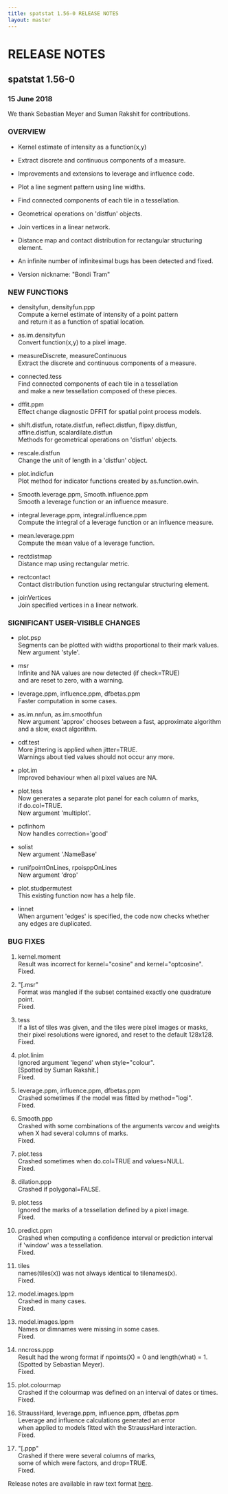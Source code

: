 ```yaml
---
title: spatstat 1.56-0 RELEASE NOTES
layout: master
---
```


# RELEASE NOTES

## spatstat 1.56-0

### 15 June 2018

   We thank Sebastian Meyer and Suman Rakshit for contributions.

### OVERVIEW

 * Kernel estimate of intensity as a function(x,y)

 * Extract discrete and continuous components of a measure.

 * Improvements and extensions to leverage and influence code.

 * Plot a line segment pattern using line widths.

 * Find connected components of each tile in a tessellation.

 * Geometrical operations on 'distfun' objects.

 * Join vertices in a linear network.

 * Distance map and contact distribution for rectangular structuring element.

 * An infinite number of infinitesimal bugs has been detected and fixed.

 * Version nickname: "Bondi Tram"

### NEW FUNCTIONS

 * densityfun, densityfun.ppp  
    Compute a kernel estimate of intensity of a point pattern  
    and return it as a function of spatial location.

 * as.im.densityfun  
    Convert function(x,y) to a pixel image.

 * measureDiscrete, measureContinuous  
    Extract the discrete and continuous components of a measure.

 * connected.tess  
    Find connected components of each tile in a tessellation  
    and make a new tessellation composed of these pieces.

 * dffit.ppm  
    Effect change diagnostic DFFIT for spatial point process models.

 * shift.distfun, rotate.distfun, reflect.distfun, flipxy.distfun,  
    affine.distfun, scalardilate.distfun  
    Methods for geometrical operations on 'distfun' objects.

 * rescale.distfun  
    Change the unit of length in a 'distfun' object.

 * plot.indicfun  
    Plot method for indicator functions created by as.function.owin.

 * Smooth.leverage.ppm, Smooth.influence.ppm  
    Smooth a leverage function or an influence measure.

 * integral.leverage.ppm, integral.influence.ppm  
    Compute the integral of a leverage function or an influence measure.

 * mean.leverage.ppm  
    Compute the mean value of a leverage function.

 * rectdistmap  
    Distance map using rectangular metric.

 * rectcontact  
    Contact distribution function using rectangular structuring element.

 * joinVertices  
    Join specified vertices in a linear network.

### SIGNIFICANT USER-VISIBLE CHANGES

 * plot.psp  
    Segments can be plotted with widths proportional to their mark values.  
    New argument 'style'.

 * msr  
    Infinite and NA values are now detected (if check=TRUE)  
    and are reset to zero, with a warning.

 * leverage.ppm, influence.ppm, dfbetas.ppm  
    Faster computation in some cases.

 * as.im.nnfun, as.im.smoothfun  
    New argument 'approx' chooses between a fast, approximate algorithm  
    and a slow, exact algorithm.

 * cdf.test  
    More jittering is applied when jitter=TRUE.  
    Warnings about tied values should not occur any more.

 * plot.im  
    Improved behaviour when all pixel values are NA.

 * plot.tess  
    Now generates a separate plot panel for each column of marks,  
    if do.col=TRUE.  
    New argument 'multiplot'.

 * pcfinhom  
    Now handles correction='good'

 * solist  
    New argument '.NameBase'

 * runifpointOnLines, rpoisppOnLines  
    New argument 'drop'

 * plot.studpermutest  
    This existing function now has a help file.

 * linnet  
    When argument 'edges' is specified, the code now checks whether  
    any edges are duplicated.

### BUG FIXES

 1. kernel.moment  
     Result was incorrect for kernel="cosine" and kernel="optcosine".  
     Fixed.

 2. "[.msr"  
     Format was mangled if the subset contained exactly one quadrature point.  
     Fixed.

 3. tess  
     If a list of tiles was given, and the tiles were pixel images or masks,  
     their pixel resolutions were ignored, and reset to the default 128x128.  
     Fixed.

 4. plot.linim  
     Ignored argument 'legend' when style="colour".  
     [Spotted by Suman Rakshit.]  
     Fixed.

 5. leverage.ppm, influence.ppm, dfbetas.ppm  
     Crashed sometimes if the model was fitted by method="logi".  
     Fixed.

 6. Smooth.ppp  
     Crashed with some combinations of the arguments varcov and weights  
     when X had several columns of marks.  
     Fixed.

 7. plot.tess  
     Crashed sometimes when do.col=TRUE and values=NULL.  
     Fixed.

 8. dilation.ppp  
     Crashed if polygonal=FALSE.

 9. plot.tess  
     Ignored the marks of a tessellation defined by a pixel image.  
     Fixed.

10. predict.ppm  
     Crashed when computing a confidence interval or prediction interval  
     if 'window' was a tessellation.  
     Fixed.

11. tiles  
     names(tiles(x)) was not always identical to tilenames(x).  
     Fixed.

12. model.images.lppm  
     Crashed in many cases.  
     Fixed.

13. model.images.lppm  
     Names or dimnames were missing in some cases.  
     Fixed.

14. nncross.ppp  
     Result had the wrong format if npoints(X) = 0 and length(what) = 1.  
     (Spotted by Sebastian Meyer).  
     Fixed.

15. plot.colourmap  
     Crashed if the colourmap was defined on an interval of dates or times.  
     Fixed.

16. StraussHard, leverage.ppm, influence.ppm, dfbetas.ppm  
     Leverage and influence calculations generated an error   
     when applied to models fitted with the StraussHard interaction.  
     Fixed.

17. "[.ppp"  
     Crashed if there were several columns of marks,  
     some of which were factors, and drop=TRUE.  
     Fixed.

Release notes are available in raw text format [here](spatstat-1.56-0.txt).
